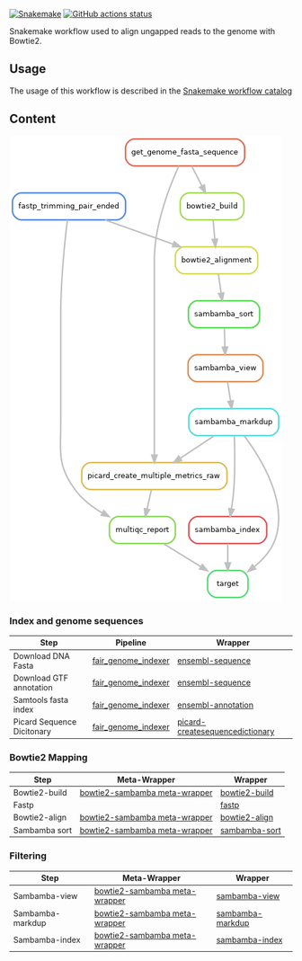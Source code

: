 [![Snakemake](https://img.shields.io/badge/snakemake-≥7.29.0-brightgreen.svg)](https://snakemake.github.io)
[![GitHub actions status](https://github.com/tdayris/fair_genome_indexer/workflows/Tests/badge.svg?branch=main)](https://github.com/tdayris/fair_genome_indexer/actions?query=branch%3Amain+workflow%3ATests)

Snakemake workflow used to align ungapped reads to the genome with Bowtie2.

## Usage

The usage of this workflow is described in the [Snakemake workflow catalog](https://snakemake.github.io/snakemake-workflow-catalog?usage=tdayris/fair_bowtie2_mapping)

## Content

![workflow_rulegraph](dag.png)

### Index and genome sequences


| Step                       | Pipeline                                               | Wrapper                                                                                                                              |
| -------------------------- | --------------------------------------------------------------------- | ------------------------------------------------------------------------------------------------------------------------------------ |
| Download DNA Fasta         | [fair_genome_indexer](https://github.com/tdayris/fair_genome_indexer) | [ensembl-sequence](https://snakemake-wrappers.readthedocs.io/en/v2.13.0/wrappers/reference/ensembl-sequence.html)                    |
| Download GTF annotation    | [fair_genome_indexer](https://github.com/tdayris/fair_genome_indexer) | [ensembl-sequence](https://snakemake-wrappers.readthedocs.io/en/v2.13.0/wrappers/reference/ensembl-sequence.html)                    |
| Samtools fasta index       | [fair_genome_indexer](https://github.com/tdayris/fair_genome_indexer) | [ensembl-annotation](https://snakemake-wrappers.readthedocs.io/en/v2.13.0/wrappers/reference/ensembl-annotation.html)                |
| Picard Sequence Dicitonary | [fair_genome_indexer](https://github.com/tdayris/fair_genome_indexer) | [picard-createsequencedictionary](https://snakemake-wrappers.readthedocs.io/en/v2.13.0/wrappers/picard/createsequencedictionary.html) |

### Bowtie2 Mapping

| Step          | Meta-Wrapper                                                                                                              | Wrapper                                                                                           |
| ------------- | ------------------------------------------------------------------------------------------------------------------------- | ------------------------------------------------------------------------------------------------- |
| Bowtie2-build | [bowtie2-sambamba meta-wrapper](https://snakemake-wrappers.readthedocs.io/en/v2.13.0/meta-wrappers/bowtie2_sambamba.html) | [bowtie2-build](https://snakemake-wrappers.readthedocs.io/en/v2.13.0/wrappers/bowtie2/build.html) |
| Fastp         |                                                                                                                           | [fastp](https://snakemake-wrappers.readthedocs.io/en/stable/wrappers/fastp.html)                  |
| Bowtie2-align | [bowtie2-sambamba meta-wrapper](https://snakemake-wrappers.readthedocs.io/en/v2.13.0/meta-wrappers/bowtie2_sambamba.html) | [bowtie2-align](https://snakemake-wrappers.readthedocs.io/en/v2.13.0/wrappers/bowtie2/align.html) |
| Sambamba sort | [bowtie2-sambamba meta-wrapper](https://snakemake-wrappers.readthedocs.io/en/v2.13.0/meta-wrappers/bowtie2_sambamba.html) | [sambamba-sort](https://snakemake-wrappers.readthedocs.io/en/v2.13.0/wrappers/sambamba/sort.html) |

### Filtering

| Step             | Meta-Wrapper                                                                                                   | Wrapper                                                                                                 |
| ---------------- | ------------------------------------------------------------------------------------------------------------------------- | ------------------------------------------------------------------------------------------------------- |
| Sambamba-view    | [bowtie2-sambamba meta-wrapper](https://snakemake-wrappers.readthedocs.io/en/v2.13.0/meta-wrappers/bowtie2_sambamba.html) | [sambamba-view](https://snakemake-wrappers.readthedocs.io/en/v2.13.0/wrappers/sambamba/view.html)       |
| Sambamba-markdup | [bowtie2-sambamba meta-wrapper](https://snakemake-wrappers.readthedocs.io/en/v2.13.0/meta-wrappers/bowtie2_sambamba.html) | [sambamba-markdup](https://snakemake-wrappers.readthedocs.io/en/v2.13.0/wrappers/sambamba/markdup.html) |
| Sambamba-index   | [bowtie2-sambamba meta-wrapper](https://snakemake-wrappers.readthedocs.io/en/v2.13.0/meta-wrappers/bowtie2_sambamba.html) | [sambamba-index](https://snakemake-wrappers.readthedocs.io/en/v2.13.0/wrappers/sambamba/index.html)     |
